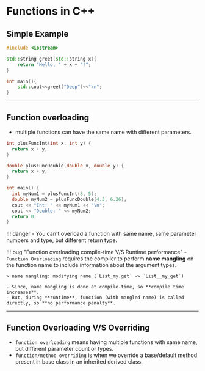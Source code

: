 # Functions in C++

## Simple Example

```cpp
#include <iostream>

std::string greet(std::string x){
    return "Hello, " + x + "!";
}

int main(){
    std::cout<<greet("Deep")<<"\n";
}
```

---

## Function overloading

- multiple functions can have the same name with different parameters.

```cpp
int plusFuncInt(int x, int y) {
  return x + y;
}

double plusFuncDouble(double x, double y) {
  return x + y;
}

int main() {
  int myNum1 = plusFuncInt(8, 5);
  double myNum2 = plusFuncDouble(4.3, 6.26);
  cout << "Int: " << myNum1 << "\n";
  cout << "Double: " << myNum2;
  return 0;
}
```

!!! danger
    - You can't overload a function with same name, same parameter numbers and type, but different return type.

!!! bug "Function overloading compile-time V/S Runtime performance"
    - `Function Overloading` requires the compiler to perform **name mangling** on the function name to include information about the argument types.

    > name mangling: modifying name (`List_my.get` -> `List__my_get`)

    - Since, name mangling is done at compile-time, so **compile time increases**.
    - But, during **runtime**, function (with mangled name) is called directly, so **no performance penalty**.

---

## Function Overloading V/S Overriding

- `function overloading` means having multiple functions with same name, but different parameter count or types.
- `function/method overriding` is when we override a base/default method present in base class in an inherited derived class.
